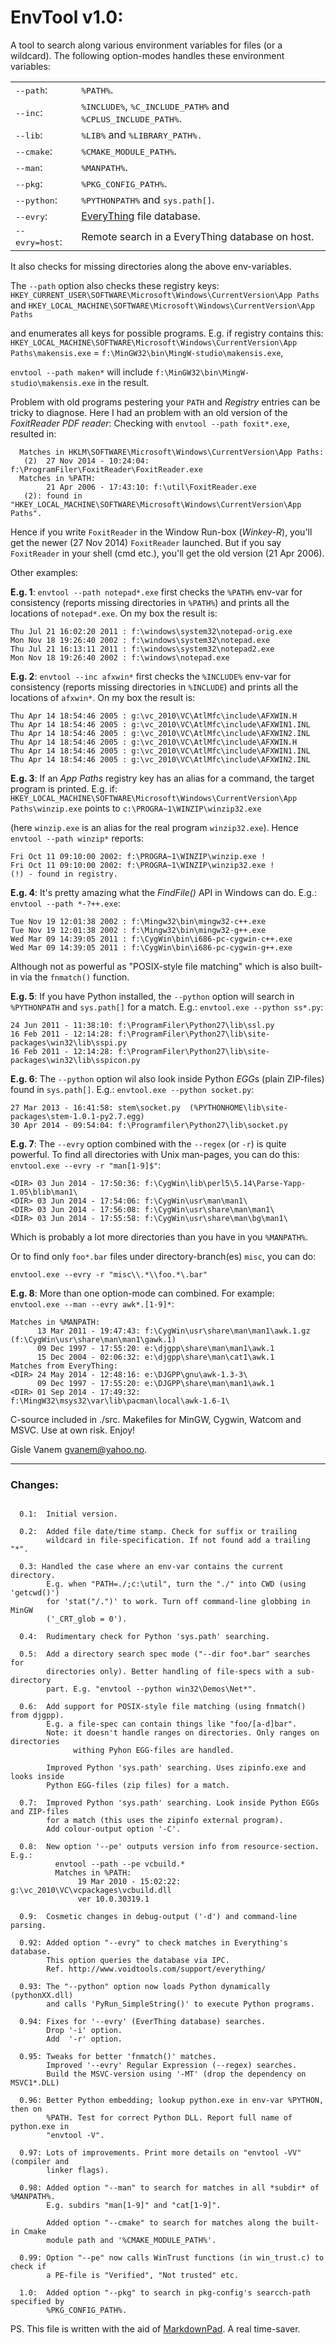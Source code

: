 EnvTool v1.0:
==============

A tool to search along various environment variables for files (or a wildcard). The following option-modes handles
these environment variables:

<table border=0 cellspacing=0>
  <tr>
    <td><tt>--path</tt>:</td> <td><tt>%PATH%</tt>.</td>
  </tr>
  <tr>
    <td><tt>--inc</tt>:</td> <td><tt>%INCLUDE%</tt>, <tt>%C_INCLUDE_PATH%</tt> and <tt>%CPLUS_INCLUDE_PATH%</tt>.</td>
  </tr>
  <tr>
    <td><tt>--lib</tt>:</td> <td><tt>%LIB%</tt> and <tt>%LIBRARY_PATH%.</tt></td>
  </tr>
  <tr>
    <td><tt>--cmake</tt>:</td> <td><tt>%CMAKE_MODULE_PATH%</tt>.</td>
  </tr>
  <tr>
    <td><tt>--man</tt>:</td> <td><tt>%MANPATH%</tt>.</td>
  </tr>
  <tr>
    <td><tt>--pkg</tt>:</td> <td><tt>%PKG_CONFIG_PATH%</tt>.</td>
  </tr>
  <tr>
    <td><tt>--python</tt>:</td> <td><tt>%PYTHONPATH%</tt> and <tt>sys.path[]</tt>.</td>
  </tr>
  <tr>
    <td><tt>--evry</tt>:</td> <td><a href="http://www.voidtools.com/support/everything/">EveryThing</a> file database.</td>
  </tr>
  <tr>
    <td><tt>--evry=host</tt>:</td> <td>Remote search in a EveryThing database on </tt>host</tt>.</td>
  </tr>
</table>

It also checks for missing directories along the above env-variables.

The `--path` option also checks these registry keys:
  `HKEY_CURRENT_USER\SOFTWARE\Microsoft\Windows\CurrentVersion\App Paths` and
  `HKEY_LOCAL_MACHINE\SOFTWARE\Microsoft\Windows\CurrentVersion\App Paths`

and enumerates all keys for possible programs. E.g. if registry contains this:
  `HKEY_LOCAL_MACHINE\SOFTWARE\Microsoft\Windows\CurrentVersion\App Paths\makensis.exe` =
   `f:\MinGW32\bin\MingW-studio\makensis.exe`,

`envtool --path maken*` will include `f:\MinGW32\bin\MingW-studio\makensis.exe`
in the result.

Problem with old programs pestering your `PATH` and *Registry* entries can be tricky
to diagnose. Here I had an problem with an old version of the *FoxitReader PDF reader*:
Checking with `envtool --path foxit*.exe`, resulted in:
```
  Matches in HKLM\SOFTWARE\Microsoft\Windows\CurrentVersion\App Paths:
   (2)  27 Nov 2014 - 10:24:04: f:\ProgramFiler\FoxitReader\FoxitReader.exe
  Matches in %PATH:
        21 Apr 2006 - 17:43:10: f:\util\FoxitReader.exe
   (2): found in "HKEY_LOCAL_MACHINE\SOFTWARE\Microsoft\Windows\CurrentVersion\App Paths".
```

Hence if you write `FoxitReader` in the Window Run-box (*Winkey-R*), you'll get the
newer (27 Nov 2014) `FoxitReader` launched. But if you say `FoxitReader` in your shell
(cmd etc.), you'll get the old version (21 Apr 2006).

Other examples:

**E.g. 1**: `envtool --path notepad*.exe` first checks the `%PATH%` env-var
 for consistency (reports missing directories in `%PATH%`) and prints
 all the locations of `notepad*.exe`. On my box the result is:
```
Thu Jul 21 16:02:20 2011 : f:\windows\system32\notepad-orig.exe
Mon Nov 18 19:26:40 2002 : f:\windows\system32\notepad.exe
Thu Jul 21 16:13:11 2011 : f:\windows\system32\notepad2.exe
Mon Nov 18 19:26:40 2002 : f:\windows\notepad.exe
```

**E.g. 2**: `envtool --inc afxwin*` first checks the `%INCLUDE%` env-var
for consistency (reports missing directories in `%INCLUDE`) and prints
all the locations of `afxwin*`. On my box the result is:
```
Thu Apr 14 18:54:46 2005 : g:\vc_2010\VC\AtlMfc\include\AFXWIN.H
Thu Apr 14 18:54:46 2005 : g:\vc_2010\VC\AtlMfc\include\AFXWIN1.INL
Thu Apr 14 18:54:46 2005 : g:\vc_2010\VC\AtlMfc\include\AFXWIN2.INL
Thu Apr 14 18:54:46 2005 : g:\vc_2010\VC\AtlMfc\include\AFXWIN.H
Thu Apr 14 18:54:46 2005 : g:\vc_2010\VC\AtlMfc\include\AFXWIN1.INL
Thu Apr 14 18:54:46 2005 : g:\vc_2010\VC\AtlMfc\include\AFXWIN2.INL
```

**E.g. 3**: If an *App Paths* registry key has an alias for a command, the target
program is printed. E.g. if:
`HKEY_LOCAL_MACHINE\SOFTWARE\Microsoft\Windows\CurrentVersion\App Paths\winzip.exe`
points to `c:\PROGRA~1\WINZIP\winzip32.exe`

(here `winzip.exe` is an alias for the real program `winzip32.exe`). Hence
`envtool --path winzip*` reports:
```
Fri Oct 11 09:10:00 2002: f:\PROGRA~1\WINZIP\winzip.exe !
Fri Oct 11 09:10:00 2002: f:\PROGRA~1\WINZIP\winzip32.exe !
(!) - found in registry.
```

**E.g. 4**: It's pretty amazing what the *FindFile()* API in Windows can do. E.g.:
`envtool --path *-?++.exe`:
```
Tue Nov 19 12:01:38 2002 : f:\Mingw32\bin\mingw32-c++.exe
Tue Nov 19 12:01:38 2002 : f:\Mingw32\bin\mingw32-g++.exe
Wed Mar 09 14:39:05 2011 : f:\CygWin\bin\i686-pc-cygwin-c++.exe
Wed Mar 09 14:39:05 2011 : f:\CygWin\bin\i686-pc-cygwin-g++.exe
```

Although not as powerful as "POSIX-style file matching" which is also built-in
via the `fnmatch()` function.


**E.g. 5**: If you have Python installed, the `--python` option will search in
`%PYTHONPATH` and `sys.path[]` for a match. E.g.:
`envtool.exe --python ss*.py`:
```
24 Jun 2011 - 11:38:10: f:\ProgramFiler\Python27\lib\ssl.py
16 Feb 2011 - 12:14:28: f:\ProgramFiler\Python27\lib\site-packages\win32\lib\sspi.py
16 Feb 2011 - 12:14:28: f:\ProgramFiler\Python27\lib\site-packages\win32\lib\sspicon.py
```

**E.g. 6**: The `--python` option wil also look inside Python *EGG*s (plain ZIP-files) found
in `sys.path[]`. E.g.:
`envtool.exe --python socket.py`:
```
27 Mar 2013 - 16:41:58: stem\socket.py  (%PYTHONHOME\lib\site-packages\stem-1.0.1-py2.7.egg)
30 Apr 2014 - 09:54:04: f:\Programfiler\Python27\lib\socket.py
```

**E.g. 7**: The `--evry` option combined with the `--regex` (or `-r`) is quite powerful. To find
all directories with Unix man-pages, you can do this:
`envtool.exe --evry -r "man[1-9]$"`:
```
<DIR> 03 Jun 2014 - 17:50:36: f:\CygWin\lib\perl5\5.14\Parse-Yapp-1.05\blib\man1\
<DIR> 03 Jun 2014 - 17:54:06: f:\CygWin\usr\man\man1\
<DIR> 03 Jun 2014 - 17:56:08: f:\CygWin\usr\share\man\man1\
<DIR> 03 Jun 2014 - 17:55:58: f:\CygWin\usr\share\man\bg\man1\
```

Which is probably a lot more directories than you have in you `%MANPATH%`.

Or to find only `foo*.bar` files under directory-branch(es) `misc`, you can do:
```
envtool.exe --evry -r "misc\\.*\\foo.*\.bar"
```

**E.g. 8**: More than one option-mode can combined. For example:
`envtool.exe --man --evry awk*.[1-9]*`:
```
Matches in %MANPATH:
      13 Mar 2011 - 19:47:43: f:\CygWin\usr\share\man\man1\awk.1.gz (f:\CygWin\usr\share\man\man1\gawk.1)
      09 Dec 1997 - 17:55:20: e:\djgpp\share\man\man1\awk.1
      15 Dec 2004 - 02:06:32: e:\djgpp\share\man\cat1\awk.1
Matches from EveryThing:
<DIR> 24 May 2014 - 12:48:16: e:\DJGPP\gnu\awk-1.3-3\
      09 Dec 1997 - 17:55:20: e:\DJGPP\share\man\man1\awk.1
<DIR> 01 Sep 2014 - 17:49:32: f:\MingW32\msys32\var\lib\pacman\local\awk-1.6-1\
```

C-source included in ./src. Makefiles for MinGW, Cygwin, Watcom and MSVC. Use at own
risk. Enjoy!

  Gisle Vanem <gvanem@yahoo.no>.

-------------------------------------------------------------------

### Changes:
```

  0.1:  Initial version.

  0.2:  Added file date/time stamp. Check for suffix or trailing
        wildcard in file-specification. If not found add a trailing "*".

  0.3: Handled the case where an env-var contains the current directory.
        E.g. when "PATH=./;c:\util", turn the "./" into CWD (using 'getcwd()')
        for 'stat("/.")' to work. Turn off command-line globbing in MinGW
        ('_CRT_glob = 0').

  0.4:  Rudimentary check for Python 'sys.path' searching.

  0.5:  Add a directory search spec mode ("--dir foo*.bar" searches for
        directories only). Better handling of file-specs with a sub-directory
        part. E.g. "envtool --python win32\Demos\Net*".

  0.6:  Add support for POSIX-style file matching (using fnmatch() from djgpp).
        E.g. a file-spec can contain things like "foo/[a-d]bar".
        Note: it doesn't handle ranges on directories. Only ranges on directories
              withing Pyhon EGG-files are handled.

        Improved Python 'sys.path' searching. Uses zipinfo.exe and looks inside
        Python EGG-files (zip files) for a match.

  0.7:  Improved Python 'sys.path' searching. Look inside Python EGGs and ZIP-files
        for a match (this uses the zipinfo external program).
        Add colour-output option '-C'.

  0.8:  New option '--pe' outputs version info from resource-section. E.g.:
          envtool --path --pe vcbuild.*
          Matches in %PATH:
               19 Mar 2010 - 15:02:22: g:\vc_2010\VC\vcpackages\vcbuild.dll
               ver 10.0.30319.1

  0.9:  Cosmetic changes in debug-output ('-d') and command-line parsing.

  0.92: Added option "--evry" to check matches in Everything's database.
        This option queries the database via IPC.
        Ref. http://www.voidtools.com/support/everything/

  0.93: The "--python" option now loads Python dynamically (pythonXX.dll)
        and calls 'PyRun_SimpleString()' to execute Python programs.

  0.94: Fixes for '--evry' (EverThing database) searches.
        Drop '-i' option.
        Add  '-r' option.

  0.95: Tweaks for better 'fnmatch()' matches.
        Improved '--evry' Regular Expression (--regex) searches.
        Build the MSVC-version using '-MT' (drop the dependency on MSVC1*.DLL)

  0.96: Better Python embedding; lookup python.exe in env-var %PYTHON, then on
        %PATH. Test for correct Python DLL. Report full name of python.exe in
        "envtool -V".

  0.97: Lots of improvements. Print more details on "envtool -VV" (compiler and
        linker flags).

  0.98: Added option "--man" to search for matches in all *subdir* of %MANPATH%.
        E.g. subdirs "man[1-9]" and "cat[1-9]".

        Added option "--cmake" to search for matches along the built-in Cmake
        module path and '%CMAKE_MODULE_PATH%'.

  0.99: Option "--pe" now calls WinTrust functions (in win_trust.c) to check if
        a PE-file is "Verified", "Not trusted" etc.

  1.0:  Added option "--pkg" to search in pkg-config's searcch-path specified by
        %PKG_CONFIG_PATH%.

```

PS. This file is written with the aid of [MarkdownPad](http://www.markdownpad.com/).
A real time-saver.
